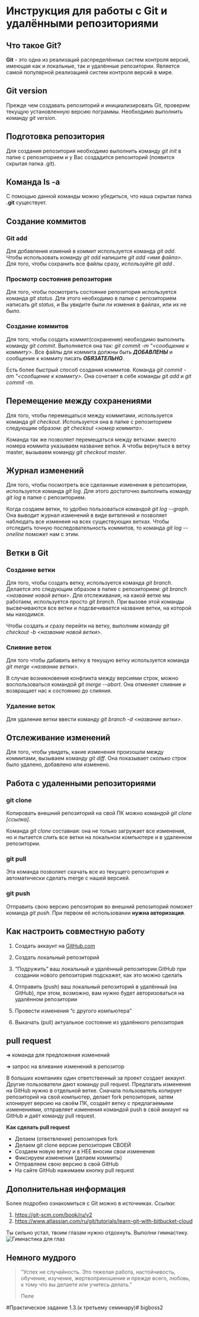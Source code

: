 # Инструкция для работы с Git и удалёнными репозиториями

## Что такое Git?
**Git** - это одна из реализаций распределённых систем контроля версий, имеющая как и локальные, так и удалённые репозитории. Является самой популярной реализацией систем контроля версий в мире.

## Git version

Прежде чем создавать репозиторий и инициализировать Git, проверим текущую установленную версию пограммы. Необходимо выполнить команду *git version*.

## Подготовка репозитория
Для создания репозитория необходимо выполнить команду *git init*  в папке с репозиторием и у Вас создадится репозиторий (появится скрытая папка .git).

## Команда ls -a
С помощью данной команды можно убедиться, что наша скрытая папка **.git** существует.


## Создание коммитов

### Git add
Для добавления измений в коммит используется команда *git add*. Чтобы использовать команду *git add* напишите *git add <имя файла>*. Для того, чтобы сохранить все файлы сразу, используйте *git add .*

### Просмотр состояния репозитория
Для того, чтобы посмотреть состояние репозитория используется команда *git status*. Для этого необходимо в папке с репозиторием написать *git status*, и Вы увидите были ли измения в файлах, или их не было.

### Создание коммитов
Для того, чтобы создать коммит(сохранение) необходимо выполнить команду *git commit*. Выполняется она так: *git commit -m "<сообщение к коммиту>*. Все файлы для коммита должны быть ***ДОБАВЛЕНЫ*** и сообщение к коммиту писать ***ОБЯЗАТЕЛЬНО***.

Есть более быстрый способ создания коммитов. Команда *git commit -am "<сообщение к коммиту>*. Она сочетает в себе команды *git add* и *git commit -m*.

## Перемещение между сохранениями
Для того, чтобы перемещаться между коммитами, используется команда *git checkout*. Используется она в папке с репозиторием следующим образом: *git checkout <номер коммита>*.

Команда так же позволяет перемещаться между ветками: вместо номера коммита указываем название ветки. А чтобы вернуться в ветку master, вызываем команду *git checkout master*.



## Журнал изменений
Для того, чтобы посмотреть все сделанные изменения в репозитории, используется команда *git log*. Для этого достаточно выполнить команду *git log* в папке с репозиторием.

Когда создаем ветки, то удобно пользоваться командой *git log --graph*. Она выводит журнал изменений в виде витвлений и позволяет наблюдать все изменеия на всех существующих ветках. Чтобы отследить точную последовательность коммитов, то команда *git log --oneline* поможет нам с этим.

## Ветки в Git

### Создание ветки

Для того, чтобы создать ветку, используется команда *git branch*. Делается это следующим образом в папке с репозиторием: *git branch <название новой ветки>*. Для отслеживания, на какой ветке мы работаем, используется просто *git branch*. При вызове этой команды высвечиваются все ветки и подсвечивается название ветки, на которой мы находимся.

Чтобы создать и сразу перейти на ветку, выполним команду *git checkout -b <название новой ветки>*.

### Слияние веток

Для того чтобы дабавить ветку в текущую ветку используется команда *git merge <название  ветки>*.

В случае возникновения конфликта между версиями строк, можно воспользоваться командой *git merge --abort*. Она отменяет слияние и возвращает нас к состоянию до слияния.

### Удаление веток
Для удаления ветки ввести команду *git branch -d <название  ветки>*.

## Отслеживание изменений

Для того, чтобы увидеть, какие изменения произошли между коммитами, вызываем команду *git diff*. Она показывает сколько строк было удалено, добавлено или изменено.

## Работа с удаленными репозиториями

### git clone
Копировать внешний репозиторий на свой ПК можно командой *git clone [ссылка]*.

Команда *git clone* составная: она не только
загружает все изменения, но и пытается слить 
все ветки на локальном компьютере и в
удаленном репозитории.

### git pull

Эта команда позволяет скачать все 
из текущего репозитория и автоматически
сделать merge с нашей версией.

### git push

Отправить свою версию репозитория во
внешний репозиторий поможет команда *git
push*. При первом её использовании **нужна авторизация**.

## Как настроить совместную работу

1. Создать аккаунт на [GitHub.com](http://github.com/)

2. Создать локальный репозиторий

3. “Подружить” ваш локальный и удалённый репозитории.GitHub при создании нового репозитория подскажет, как это можно сделать

4. Отправить (push) ваш локальный репозиторий в удалённый (на GitHub), при этом, возможно, 
вам нужно будет авторизоваться на удалённом репозитории

5. Провести изменения “с другого компьютера”

6. Выкачать (pull) актуальное состояние из удалённого репозитория

## pull request


➜ команда для предложения изменений

➜ запрос на вливание изменений в репозитор

В больших компаниях один ответственный за проект создает аккаунт. Другие пользователи дают команду pull request. Предлагать изменения на GitHub нужно в отдельной ветке. Сначала
пользователь копирует репозиторий на свой компьютер, делает fork репозитория, затем
клонирует версию на своём ПК, создаёт ветку с предлагаемыми изменениями, отправляет
изменения командой push в свой аккаунт на GitHub и даёт команду pull request.

**Как сделать pull request**

- Делаем   (ответвление) репозитория fork
- Делаем git clone   версии репозитория СВОЕЙ
- Создаем новую ветку и в НЕЕ вносим свои изменения
- Фиксируем изменения (делаем коммиты)
- Отправляем свою версию в свой GitHub
- На сайте GitHub нажимаем кнопку pull request

## Дополнительная информация

Более подробно ознакомиться с Git можно в источниках. Ссылки: 
1. https://git-scm.com/book/ru/v2
2. https://www.atlassian.com/ru/git/tutorials/learn-git-with-bitbucket-cloud



Ты сильно устал, твоим глазам нужно отдохнуть. Выполни гимнастику.
![Гимнастика для глаз](Гимнастика.png)

## Немного мудрого

>"Успех не случайность. Это тяжелая работа, настойчивость, обучение, изучение, жертвоприношение и прежде всего, любовь, к тому что вы делаете или учитесь делать."
>
>Пеле

#Практическое задание 1.3.(к третьему семинару)# bigboss2
